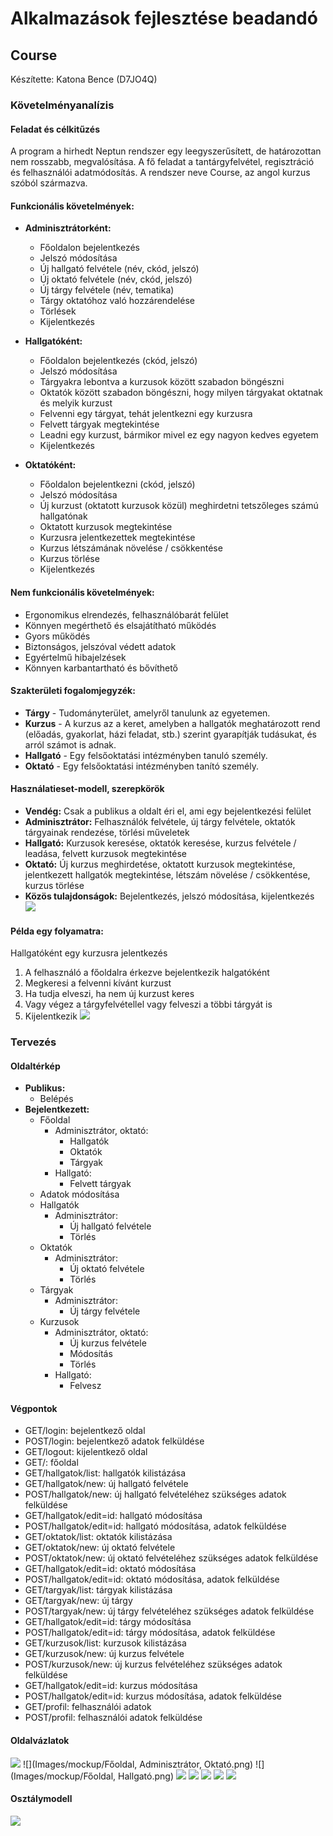 # Alkalmazások fejlesztése beadandó
## Course
Készítette: Katona Bence (D7JO4Q)
### Követelményanalízis
#### Feladat és célkitűzés
A program a hirhedt Neptun rendszer egy leegyszerűsített, de határozottan nem rosszabb, megvalósítása. A fő feladat a tantárgyfelvétel, regisztráció és felhasználói adatmódosítás. A rendszer neve Course, az angol kurzus szóból származva.

#### Funkcionális követelmények:
* **Adminisztrátorként:**
  - Főoldalon bejelentkezés
  - Jelszó módosítása
  - Új hallgató felvétele (név, ckód, jelszó)
  - Új oktató felvétele (név, ckód, jelszó)
  - Új tárgy felvétele (név, tematika)
  - Tárgy oktatóhoz való hozzárendelése
  - Törlések
  - Kijelentkezés

* **Hallgatóként:**
  - Főoldalon bejelentkezés (ckód, jelszó)
  - Jelszó módosítása
  - Tárgyakra lebontva a kurzusok között szabadon böngészni
  - Oktatók között szabadon böngészni, hogy milyen tárgyakat oktatnak és melyik kurzust
  - Felvenni egy tárgyat, tehát jelentkezni egy kurzusra
  - Felvett tárgyak megtekintése
  - Leadni egy kurzust, bármikor mivel ez egy nagyon kedves egyetem
  - Kijelentkezés

* **Oktatóként:**
  - Főoldalon bejelentkezni (ckód, jelszó)
  - Jelszó módosítása
  - Új kurzust (oktatott kurzusok közül) meghirdetni tetszőleges számú hallgatónak
  - Oktatott kurzusok megtekintése
  - Kurzusra jelentkezettek megtekintése
  - Kurzus létszámának növelése / csökkentése
  - Kurzus törlése
  - Kijelentkezés

#### Nem funkcionális követelmények:
  - Ergonomikus elrendezés, felhasználóbarát felület
  - Könnyen megérthető és elsajátítható működés
  - Gyors működés
  - Biztonságos, jelszóval védett adatok
  - Egyértelmű hibajelzések
  - Könnyen karbantartható és bővíthető

#### Szakterületi fogalomjegyzék:
  - **Tárgy** - Tudományterület, amelyről tanulunk az egyetemen.
  - **Kurzus** - A kurzus az a keret, amelyben a hallgatók meghatározott rend (előadás, gyakorlat, házi feladat, stb.) szerint gyarapítják tudásukat, és arról számot is adnak.
  - **Hallgató** - Egy felsőoktatási intézményben tanuló személy.
  - **Oktató** - Egy felsőoktatási intézményben tanító személy.

#### Használatieset-modell, szerepkörök
  - **Vendég:** Csak a publikus a oldalt éri el, ami egy bejelentkezési felület
  - **Adminisztrátor:** Felhasználók felvétele, új tárgy felvétele, oktatók tárgyainak rendezése, törlési műveletek
  - **Hallgató:** Kurzusok keresése, oktatók keresése, kurzus felvétele / leadása, felvett kurzusok megtekintése
  - **Oktató:** Új kurzus meghirdetése, oktatott kurzusok megtekintése, jelentkezett hallgatók megtekintése, létszám növelése / csökkentése, kurzus törlése
  - **Közös tulajdonságok:** Bejelentkezés, jelszó módosítása, kijelentkezés
![](Images/nomnmoml/hasznalatiesetdiagram.png)

#### Példa egy folyamatra:
Hallgatóként egy kurzusra jelentkezés
  1. A felhasználó a főoldalra érkezve bejelentkezik halgatóként
  2. Megkeresi a felvenni kívánt kurzust
  3. Ha tudja elveszi, ha nem új kurzust keres
  4. Vagy végez a tárgyfelvétellel vagy felveszi a többi tárgyát is
  5. Kijelentkezik
![](Images/nomnmoml/folyamatabra.png)

### Tervezés
#### Oldaltérkép
* **Publikus:**
  - Belépés
* **Bejelentkezett:**
  - Főoldal
    - Adminisztrátor, oktató:
      - Hallgatók
      - Oktatók
      - Tárgyak
    - Hallgató:
      - Felvett tárgyak
  - Adatok módosítása
  - Hallgatók
    - Adminisztrátor:
      - Új hallgató felvétele
      - Törlés
  - Oktatók
    - Adminisztrátor:
      - Új oktató felvétele
      - Törlés
  - Tárgyak
    - Adminisztrátor:
      - Új tárgy felvétele
  - Kurzusok
    - Adminisztrátor, oktató:
      - Új kurzus felvétele
      - Módosítás
      - Törlés
    - Hallgató:
      - Felvesz

#### Végpontok
* GET/login: bejelentkező oldal
* POST/login: bejelentkező adatok felküldése
* GET/logout: kijelentkező oldal
* GET/: főoldal
* GET/hallgatok/list: hallgatók kilistázása
* GET/hallgatok/new: új hallgató felvétele
* POST/hallgatok/new: új hallgató felvételéhez szükséges adatok felküldése
* GET/hallgatok/edit=id: hallgató módosítása
* POST/hallgatok/edit=id: hallgató módosítása, adatok felküldése
* GET/oktatok/list: oktatók kilistázása
* GET/oktatok/new: új oktató felvétele
* POST/oktatok/new: új oktató felvételéhez szükséges adatok felküldése
* GET/hallgatok/edit=id: oktató módosítása
* POST/hallgatok/edit=id: oktató módosítása, adatok felküldése
* GET/targyak/list: tárgyak kilistázása
* GET/targyak/new: új tárgy 
* POST/targyak/new: új tárgy felvételéhez szükséges adatok felküldése
* GET/hallgatok/edit=id: tárgy módosítása
* POST/hallgatok/edit=id: tárgy módosítása, adatok felküldése
* GET/kurzusok/list: kurzusok kilistázása
* GET/kurzusok/new: új kurzus felvétele
* POST/kurzusok/new: új kurzus felvételéhez szükséges adatok felküldése
* GET/hallgatok/edit=id: kurzus módosítása
* POST/hallgatok/edit=id: kurzus módosítása, adatok felküldése
* GET/profil: felhasználói adatok
* POST/profil: felhasználói adatok felküldése

#### Oldalvázlatok
![](Images/mockup/Bejelentkezés.png)
![](Images/mockup/Főoldal, Adminisztrátor, Oktató.png)
![](Images/mockup/Főoldal, Hallgató.png)
![](Images/mockup/Hallgatók.png)
![](Images/mockup/Kurzusok.png)
![](Images/mockup/Oktatók.png)
![](Images/mockup/Profil.png)
![](Images/mockup/Tárgyak.png)

#### Osztálymodell
![](Images/nomnmoml/osztalymodell.png)
